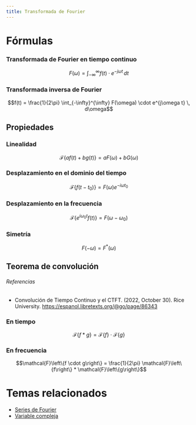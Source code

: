 ```yaml
---
title: Transformada de Fourier
---
```


# Fórmulas

### Transformada de Fourier en tiempo continuo

```math
F(\omega) = \int_{-\infty}^{\infty} f(t) \cdot e^{-j\omega t} \, dt
```

### Transformada inversa de Fourier

```math
f(t) = \frac{1}{2\pi} \int_{-\infty}^{\infty} F(\omega) \cdot e^{j\omega t} \, d\omega
```

## Propiedades

### Linealidad

```math
\mathcal{F}\{af(t) + bg(t)\} = aF(\omega) + bG(\omega)
```

### Desplazamiento en el dominio del tiempo
```math
\mathcal{F}\{f(t - t_0)\} = F(\omega)e^{-i\omega t_0}
```

### Desplazamiento en la frecuencia
```math
\mathcal{F}\{e^{i\omega_0 t}f(t)\} = F(\omega - \omega_0)
```

### Simetría

$$F(-\omega) = F^*(\omega)$$

## Teorema de convolución

###### Referencias

- Convolución de Tiempo Continuo y el CTFT. (2022, October 30). Rice University. https://espanol.libretexts.org/@go/page/86343

### En tiempo

```math
\mathcal{F}\left\{f * g\right\} =  \mathcal{F}\left\{f\right\} \cdot \mathcal{F}\left\{g\right\}
```

### En frecuencia

```math
\mathcal{F}\left\{f \cdot g\right\} = \frac{1}{2\pi} \mathcal{F}\left\{f\right\} * \mathcal{F}\left\{g\right\}
```

# Temas relacionados

- [Series de Fourier](Series%20de%20Fourier.md)
- [Variable compleja](Variable%20compleja.md)
